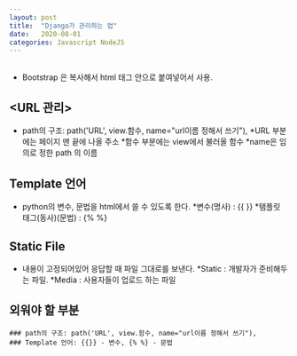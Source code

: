 ```yaml
---
layout: post
title:  "Django가 관리하는 법"
date:   2020-08-01
categories: Javascript NodeJS
---
```


## <Bootstrap>

+ Bootstrap 은 복사해서 html 태그 안으로 붙여넣어서 사용.

## <URL 관리> 

+ path의 구조: path('URL', view.함수, name="url이름 정해서 쓰기"),
    *URL 부분에는 페이지 맨 끝에 나올 주소 
    *함수 부분에는 view에서 불러올 함수 
    *name은 임의로 정한 path 의 이름 
    
## Template 언어 
+ python의 변수, 문법을 html에서 쓸 수 있도록 한다. 
 *변수(명사) : {{ }}
 *탬플릿 태그(동사)(문법) : {% %}
 
 ## Static File 
 + 내용이 고정되어있어 응답할 때 파일 그대로를 보낸다. 
   *Static : 개발자가 준비해두는 파일. 
   *Media : 사용자들이 업로드 하는 파일 
 
 
    
## 외워야 할 부분 
    ### path의 구조: path('URL', view.함수, name="url이름 정해서 쓰기"),
    ### Template 언어: {{}} - 변수, {% %} - 문법 


